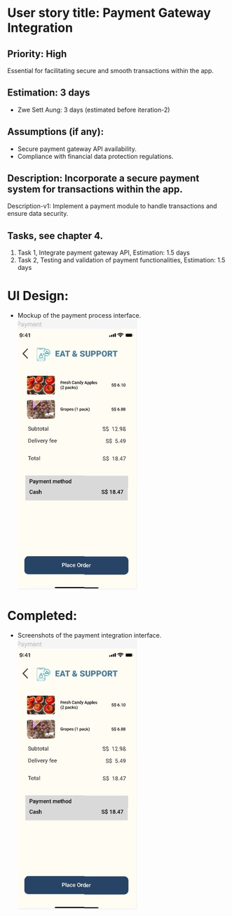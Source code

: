 # User story title: Payment Gateway Integration

## Priority: High
Essential for facilitating secure and smooth transactions within the app.

## Estimation: 3 days
* Zwe Sett Aung: 3 days (estimated before iteration-2)

## Assumptions (if any):
- Secure payment gateway API availability.
- Compliance with financial data protection regulations.

## Description: Incorporate a secure payment system for transactions within the app.
Description-v1: Implement a payment module to handle transactions and ensure data security.

## Tasks, see chapter 4.
1. Task 1, Integrate payment gateway API, Estimation: 1.5 days
2. Task 2, Testing and validation of payment functionalities, Estimation: 1.5 days

# UI Design:
* Mockup of the payment process interface.
![img_5.png](img_5.png)
# Completed:
* Screenshots of the payment integration interface.
![img_6.png](img_6.png) 